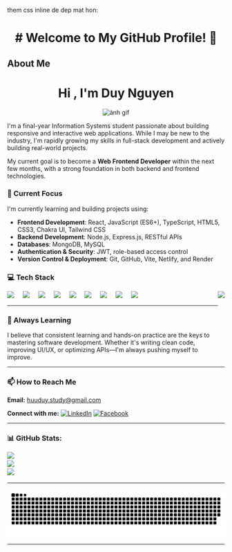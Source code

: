 them css inline de dep mat hon:<html><h1 align="center"># Welcome to My GitHub Profile! 👋</h1></html>

## About Me

<html>
<h1 align="center">Hi , I'm Duy Nguyen</h1></html>
<div align="center">
        <img src="https://media1.tenor.com/m/6RvyvMjx3XMAAAAd/he-is-speaking-guy-explaining-with-a-whiteboard.gif" alt="ảnh gif">
</div>

I'm a final-year Information Systems student passionate about building responsive and interactive web applications. While I may be new to the industry, I'm rapidly growing my skills in full-stack development and actively building real-world projects.

My current goal is to become a **Web Frontend Developer** within the next few months, with a strong foundation in both backend and frontend technologies.

### 🚀 Current Focus

I'm currently learning and building projects using:

* **Frontend Development**: React, JavaScript (ES6+), TypeScript, HTML5, CSS3, Chakra UI, Tailwind CSS
* **Backend Development**: Node.js, Express.js, RESTful APIs
* **Databases**: MongoDB, MySQL
* **Authentication & Security**: JWT, role-based access control
* **Version Control & Deployment**: Git, GitHub, Vite, Netlify, and Render

### 💻 Tech Stack

<img align="right" height="150" src="https://media4.giphy.com/media/v1.Y2lkPTc5MGI3NjExb2oxczUxcHdxYngwbWtvbDFqdDQ3dDZkcmhiaWphNXR2MGcxemZyeCZlcD12MV9pbnRlcm5hbF9naWZfYnlfaWQmY3Q9Zw/qZgHBlenHa1zKqy6Zn/giphy.gif" />

<div align="left">
  <img src="https://cdn.jsdelivr.net/gh/devicons/devicon/icons/javascript/javascript-original.svg" height="30" />
  <img width="12" />
  <img src="https://cdn.jsdelivr.net/gh/devicons/devicon/icons/typescript/typescript-original.svg" height="30" />
  <img width="12" />
  <img src="https://cdn.jsdelivr.net/gh/devicons/devicon/icons/react/react-original.svg" height="30" />
  <img width="12" />
  <img src="https://cdn.jsdelivr.net/gh/devicons/devicon/icons/html5/html5-original.svg" height="30" />
  <img width="12" />
  <img src="https://cdn.jsdelivr.net/gh/devicons/devicon/icons/css3/css3-original.svg" height="30" />
  <img width="12" />
  <img src="https://cdn.jsdelivr.net/gh/devicons/devicon/icons/nodejs/nodejs-original.svg" height="30" />
  <img width="12" />
  <img src="https://cdn.jsdelivr.net/gh/devicons/devicon/icons/express/express-original.svg" height="30" />
  <img width="12" />
  <img src="https://cdn.jsdelivr.net/gh/devicons/devicon/icons/mongodb/mongodb-original.svg" height="30" />
  <img width="12" />
  <img src="https://cdn.jsdelivr.net/gh/devicons/devicon/icons/mysql/mysql-original.svg" height="30" />
</div>

---

### 🌱 Always Learning

I believe that consistent learning and hands-on practice are the keys to mastering software development. Whether it's writing clean code, improving UI/UX, or optimizing APIs—I'm always pushing myself to improve.

---

### 📫 How to Reach Me

**Email:** [huuduy.study@gmail.com](mailto:huuduy.study@gmail.com)

**Connect with me:**
[![LinkedIn](https://img.shields.io/badge/LinkedIn-0077B5?logo=linkedin\&logoColor=white\&style=for-the-badge)](https://www.linkedin.com/in/huu-duy-3a0a36362/)
[![Facebook](https://img.shields.io/badge/Facebook-1877F2?logo=facebook\&logoColor=white\&style=for-the-badge)](https://www.facebook.com/duy.huu.52438174/)

---

### 📊 GitHub Stats:

![](https://github-readme-stats.vercel.app/api?username=huuduy117\&theme=radical\&hide_border=false\&include_all_commits=false\&count_private=false)<br/>
![](https://github-readme-streak-stats.herokuapp.com/?user=huuduy117\&theme=radical\&hide_border=false)<br/>
![](https://github-readme-stats.vercel.app/api/top-langs/?username=huuduy117\&theme=radical\&hide_border=false\&include_all_commits=false\&count_private=false\&layout=compact)

---

<html>
  <article class="markdown-body entry-content container-lg f5" itemprop="text">
    <themed-picture data-catalyst-inline="true" data-catalyst="">
      <picture>
        <source media="(prefers-color-scheme: dark)" srcset="https://raw.githubusercontent.com/platane/platane/output/github-contribution-grid-snake-dark.svg">
        <source media="(prefers-color-scheme: light)" srcset="https://raw.githubusercontent.com/platane/platane/output/github-contribution-grid-snake.svg">
        <img alt="Github Contribution Grid Snake Animation" src="https://raw.githubusercontent.com/platane/platane/output/github-contribution-grid-snake.svg" style="visibility:visible;max-width:100%;">
      </picture>
    </themed-picture>
  </article>
</html>

---
